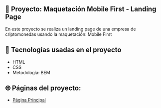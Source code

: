 ## 📱 Proyecto: Maquetación Mobile First - Landing Page

En este proyecto se realiza un landing page de una empresa de criptomonedas usando la maquetación: Mobile First


## 🤖 Tecnologías usadas en el proyecto
* HTML
* CSS
* Metodología: BEM

## 🌐 Páginas del proyecto:
* [Página Principal](https://fredo-code.github.io/Proyecto_Responsive_Mobile_First/index.html "página principal")